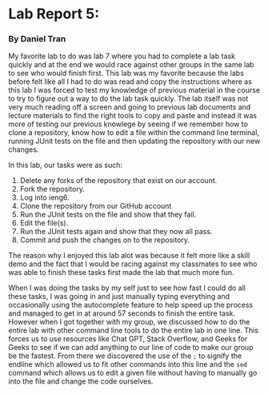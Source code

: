 # Lab Report 5:
### By Daniel Tran

My favorite lab to do was lab 7 where you had to complete a lab task quickly and at the end we would race against other groups in the same lab to see who would finish first. This lab was my favorite because the labs before felt like all I had to do was read and copy the instructions where as this lab I was forced to test my knowledge of previous material in the course to try to figure out a way to do the lab task quickly. The lab itself was not very much reading off a screen and going to previous lab documents and lecture materials to find the right tools to copy and paste and instead it was more of testing our previous knowlege by seeing if we remember how to clone a repository, know how to edit a file within the command line terminal, running JUnit tests on the file and then updating the repository with our new changes.

In this lab, our tasks were as such:
1. Delete any forks of the repository that exist on our account.
2. Fork the repository.
3. Log into ieng6.
4. Clone the repository from our GitHub account
5. Run the JUnit tests on the file and show that they fail.
6. Edit the file(s).
7. Run the JUnit tests again and show that they now all pass.
8. Commit and push the changes on to the repository.

The reason why I enjoyed this lab alot was because it felt more like a skill demo and the fact that I would be racing against my classmates to see who was able to finish these tasks first made the lab that much more fun.

When I was doing the tasks by my self just to see how fast I could do all these tasks, I was going in and just manually typing everything and occasionally using the autocomplete feature to help speed up the process and managed to get in at around 57 seconds to finish the entire task. However when I got together with my group, we discussed how to do the entire lab with other command line tools to do the entire lab in one line. This forces us to use resources like Chat GPT, Stack Overflow, and Geeks for Geeks to see if we can add anything to our line of code to make our group be the fastest. From there we discovered the use of the ```;``` to signify the endline which allowed us to fit other commands into this line and the ```sed``` command which allows us to edit a given file without having to manually go into the file and change the code ourselves.



